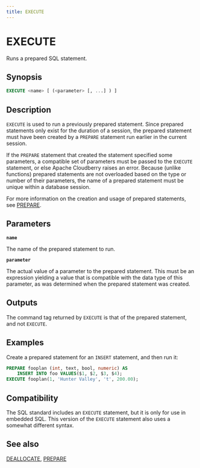 ```yaml
---
title: EXECUTE
---
```


# EXECUTE

Runs a prepared SQL statement.

## Synopsis

```sql
EXECUTE <name> [ (<parameter> [, ...] ) ]
```

## Description

`EXECUTE` is used to run a previously prepared statement. Since prepared statements only exist for the duration of a session, the prepared statement must have been created by a `PREPARE` statement run earlier in the current session.

If the `PREPARE` statement that created the statement specified some parameters, a compatible set of parameters must be passed to the `EXECUTE` statement, or else Apache Cloudberry raises an error. Because (unlike functions) prepared statements are not overloaded based on the type or number of their parameters, the name of a prepared statement must be unique within a database session.

For more information on the creation and usage of prepared statements, see [PREPARE](/docs/sql-stmts/prepare.md).

## Parameters

**`name`**

The name of the prepared statement to run.

**`parameter`**

The actual value of a parameter to the prepared statement. This must be an expression yielding a value that is compatible with the data type of this parameter, as was determined when the prepared statement was created.

## Outputs

The command tag returned by `EXECUTE` is that of the prepared statement, and not `EXECUTE`.

## Examples

Create a prepared statement for an `INSERT` statement, and then run it:

```sql
PREPARE fooplan (int, text, bool, numeric) AS
    INSERT INTO foo VALUES($1, $2, $3, $4);
EXECUTE fooplan(1, 'Hunter Valley', 't', 200.00);
```

## Compatibility

The SQL standard includes an `EXECUTE` statement, but it is only for use in embedded SQL. This version of the `EXECUTE` statement also uses a somewhat different syntax.

## See also

[DEALLOCATE](/docs/sql-stmts/deallocate.md), [PREPARE](/docs/sql-stmts/prepare.md)
